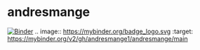 # andresmange
[![Binder](https://mybinder.org/badge_logo.svg)](https://mybinder.org/v2/gh/andresmange1/andresmange/main)
.. image:: https://mybinder.org/badge_logo.svg
 :target: https://mybinder.org/v2/gh/andresmange1/andresmange/main
